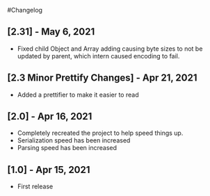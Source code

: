 #Changelog

## [2.31] - May 6, 2021

- Fixed child Object and Array adding causing byte sizes to not be updated by parent, which intern caused encoding to fail.

## [2.3 Minor Prettify Changes] - Apr 21, 2021

- Added a prettifier to make it easier to read

## [2.0] - Apr 16, 2021

- Completely recreated the project to help speed things up.
- Serialization speed has been increased
- Parsing speed has been increased

## [1.0] - Apr 15, 2021

- First release
